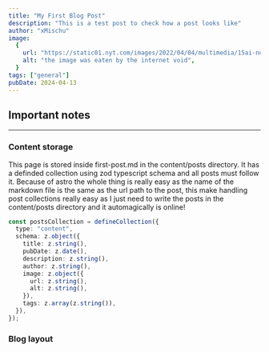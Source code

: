 ```yaml
---
title: "My First Blog Post"
description: "This is a test post to check how a post looks like"
author: "xMischu"
image:
  {
    url: "https://static01.nyt.com/images/2022/04/04/multimedia/15ai-nocode/15ai-nocode-videoSixteenByNineJumbo1600.jpg",
    alt: "the image was eaten by the internet void",
  }
tags: ["general"]
pubDate: 2024-04-13
---
```


## Important notes

---

### Content storage

This page is stored inside first-post.md in the content/posts directory. It has a definded collection using zod typescript schema and all posts must follow it. Because of astro the whole thing is really easy as the name of the markdown file is the same as the url path to the post, this make handling post collections really easy as I just need to write the posts in the content/posts directory and it automagically is online!

```typescript
const postsCollection = defineCollection({
  type: "content",
  schema: z.object({
    title: z.string(),
    pubDate: z.date(),
    description: z.string(),
    author: z.string(),
    image: z.object({
      url: z.string(),
      alt: z.string(),
    }),
    tags: z.array(z.string()),
  }),
});
```

### Blog layout

